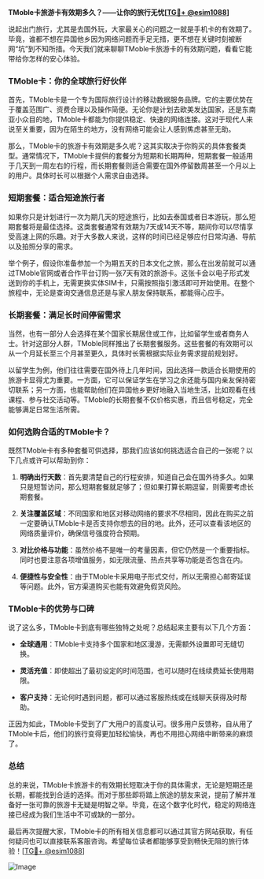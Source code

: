 **TMoble卡旅游卡有效期多久？——让你的旅行无忧[[TG💪+ @esim1088](https://t.me/s/esim1088)]**

说起出门旅行，尤其是去国外玩，大家最关心的问题之一就是手机卡的有效期了。毕竟，谁都不想在异国他乡因为网络问题而手足无措，更不想在关键时刻被断网“坑”到不知所措。今天我们就来聊聊TMoble卡旅游卡的有效期问题，看看它能带给你怎样的安心体验。

### TMoble卡：你的全球旅行好伙伴

首先，TMoble卡是一个专为国际旅行设计的移动数据服务品牌。它的主要优势在于覆盖范围广、资费合理以及操作简便。无论你是计划去欧美发达国家，还是东南亚小众目的地，TMoble卡都能为你提供稳定、快速的网络连接。这对于现代人来说至关重要，因为在陌生的地方，没有网络可能会让人感到焦虑甚至无助。

那么，TMoble卡的旅游卡有效期是多久呢？这其实取决于你购买的具体套餐类型。通常情况下，TMoble卡提供的套餐分为短期和长期两种，短期套餐一般适用于几天到一周左右的行程，而长期套餐则适合需要在国外停留数周甚至一个月以上的用户。具体时长可以根据个人需求自由选择。

### 短期套餐：适合短途旅行者

如果你只是计划进行一次为期几天的短途旅行，比如去泰国或者日本游玩，那么短期套餐将是最佳选择。这类套餐通常有效期为7天或14天不等，期间你可以尽情享受高速上网的乐趣。对于大多数人来说，这样的时间已经足够应付日常沟通、导航以及拍照分享的需求。

举个例子，假设你准备参加一个为期五天的日本文化之旅，那么在出发前就可以通过TMoble官网或者合作平台订购一张7天有效的旅游卡。这张卡会以电子形式发送到你的手机上，无需更换实体SIM卡，只需按照指引激活即可开始使用。在整个旅程中，无论是查询交通信息还是与家人朋友保持联系，都能得心应手。

### 长期套餐：满足长时间停留需求

当然，也有一部分人会选择在某个国家长期居住或工作，比如留学生或者商务人士。针对这部分人群，TMoble同样推出了长期套餐服务。这些套餐的有效期可以从一个月延长至三个月甚至更久，具体时长需根据实际业务需求提前规划好。

以留学生为例，他们往往需要在国外待上几年时间，因此选择一款适合长期使用的旅游卡显得尤为重要。一方面，它可以保证学生在学习之余还能与国内亲友保持密切联系；另一方面，也能帮助他们在异国他乡更好地融入当地生活，比如观看在线课程、参与社交活动等。TMoble的长期套餐不仅价格实惠，而且信号稳定，完全能够满足日常生活所需。

### 如何选购合适的TMoble卡？

既然TMoble卡有多种套餐可供选择，那我们应该如何挑选适合自己的一张呢？以下几点或许可以帮助到你：

1. **明确出行天数**：首先要清楚自己的行程安排，知道自己会在国外待多久。如果只是短暂访问，那么短期套餐就足够了；但如果打算长期逗留，则需要考虑长期套餐。
   
2. **关注覆盖区域**：不同国家和地区对移动网络的要求不尽相同，因此在购买之前一定要确认TMoble卡是否支持你想去的目的地。此外，还可以查看该地区的网络质量评价，确保信号强度符合预期。

3. **对比价格与功能**：虽然价格不是唯一的考量因素，但它仍然是一个重要指标。同时也要注意各项增值服务，如无限流量、热点共享等功能是否包含在内。

4. **便捷性与安全性**：由于TMoble卡采用电子形式交付，所以无需担心邮寄延误等问题。此外，官方渠道购买也能有效避免假货风险。

### TMoble卡的优势与口碑

说了这么多，TMoble卡到底有哪些独特之处呢？总结起来主要有以下几个方面：

- **全球通用**：TMoble卡支持多个国家和地区漫游，无需额外设置即可无缝切换。
  
- **灵活充值**：即使超出了最初设定的时间范围，也可以随时在线续费延长使用期限。

- **客户支持**：无论何时遇到问题，都可以通过客服热线或在线聊天获得及时帮助。

正因为如此，TMoble卡受到了广大用户的高度认可。很多用户反馈称，自从用了TMoble卡后，他们的旅行变得更加轻松愉快，再也不用担心网络中断带来的麻烦了。

### 总结

总的来说，TMoble卡旅游卡的有效期长短取决于你的具体需求，无论是短期还是长期，都能找到合适的选择。而对于那些即将踏上旅途的朋友来说，提前了解并准备好一张可靠的旅游卡无疑是明智之举。毕竟，在这个数字化时代，稳定的网络连接已经成为我们生活中不可或缺的一部分。

最后再次提醒大家，TMoble卡的所有相关信息都可以通过其官方网站获取，有任何疑问也可以直接联系客服咨询。希望每位读者都能够享受到畅快无阻的旅行体验！[[TG💪+ @esim1088](https://t.me/s/esim1088)] 

![Image](https://i.postimg.cc/4NQfJmqS/Snipaste-2025-05-13-00-14-12.png)